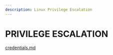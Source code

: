 ```yaml
---
description: Linux Privilege Escalation
---
```


# PRIVILEGE ESCALATION

[credentials.md](privilege-escalation/credentials.md "mention")
